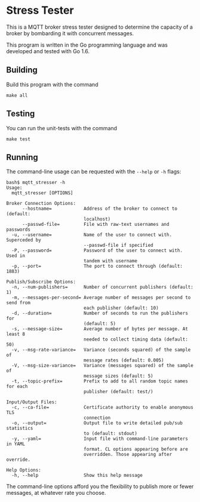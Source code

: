 Stress Tester
=============

This is a MQTT broker stress tester designed to determine the capacity of a
broker by bombarding it with concurrent messages.

This program is written in the Go programming language and was developed and
tested with Go 1.6.

Building
--------

Build this program with the command

```
make all
```

Testing
-------

You can run the unit-tests with the command

```
make test
```

Running
-------

The command-line usage can be requested with the ``--help`` or ``-h`` flags:

```
bash$ mqtt_stresser -h
Usage:
  mqtt_stresser [OPTIONS]

Broker Connection Options:
      --hostname=            Address of the broker to connect to (default:
                             localhost)
      --passwd-file=         File with raw-text usernames and passwords
  -u, --username=            Name of the user to connect with. Superceded by
                             --passwd-file if specified
  -P, --password=            Password of the user to connect with. Used in
                             tandem with username
  -p, --port=                The port to connect through (default: 1883)

Publish/Subscribe Options:
  -n, --num-publishers=      Number of concurrent publishers (default: 1)
  -m, --messages-per-second= Average number of messages per second to send from
                             each publisher (default: 10)
  -d, --duration=            Number of seconds to run the publishers for
                             (default: 5)
  -s, --message-size=        Average number of bytes per message. At least 8
                             needed to collect timing data (default: 50)
  -v, --msg-rate-variance=   Variance (seconds squared) of the sample of
                             message rates (default: 0.005)
  -V, --msg-size-variance=   Variance (messages squared) of the sample of
                             message sizes (default: 5)
  -t, --topic-prefix=        Prefix to add to all random topic names for each
                             publisher (default: test/)

Input/Output Files:
  -c, --ca-file=             Certificate authority to enable anonymous TLS
                             connection
  -o, --output=              Output file to write detailed pub/sub statistics
                             to (default: stdout)
  -y, --yaml=                Input file with command-line parameters in YAML
                             format. CL options appearing before are
                             overridden. Those appearing after override.

Help Options:
  -h, --help                 Show this help message
```

The command-line options afford you the flexibility to publish more or fewer
messages, at whatever rate you choose.
